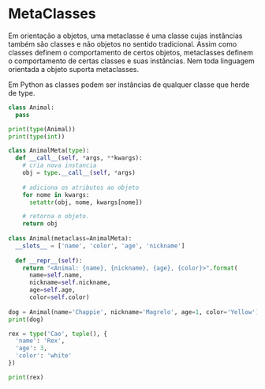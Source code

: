 # MetaClasses

Em orientação a objetos, uma metaclasse é uma classe cujas instâncias também são classes e não objetos no sentido tradicional. Assim como classes definem o comportamento de certos objetos, metaclasses definem o comportamento de certas classes e suas instâncias. Nem toda linguagem orientada a objeto suporta metaclasses. 

Em Python as classes podem ser instâncias de qualquer classe que herde de type.

```python
class Animal:
  pass

print(type(Animal))
print(type(int))
```

```python
class AnimalMeta(type):
  def __call__(self, *args, **kwargs):
    # cria nova instancia
    obj = type.__call__(self, *args)
    
    # adiciona os atributos ao objeto
    for nome in kwargs:
      setattr(obj, nome, kwargs[nome])

    # retorna o objeto.
    return obj
    
class Animal(metaclass=AnimalMeta):
  __slots__ = ['name', 'color', 'age', 'nickname']
  
  def __repr__(self):
    return "<Animal: {name}, {nickname}, {age}, {color}>".format(
      name=self.name,
      nickname=self.nickname,
      age=self.age,
      color=self.color)
  
dog = Animal(name='Chappie', nickname='Magrelo', age=1, color='Yellow')
print(dog)
```

```python
rex = type('Cao', tuple(), {
  'name': 'Rex',
  'age': 3,
  'color': 'white'
})

print(rex)
```

